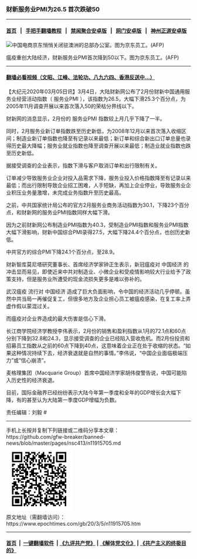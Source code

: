 ### 财新服务业PMI为26.5 首次跌破50
------------------------

#### [首页](https://github.com/gfw-breaker/banned-news/blob/master/README.md) &nbsp;&nbsp;|&nbsp;&nbsp; [手把手翻墙教程](https://github.com/gfw-breaker/guides/wiki) &nbsp;&nbsp;|&nbsp;&nbsp; [禁闻聚合安卓版](https://github.com/gfw-breaker/bn-android) &nbsp;&nbsp;|&nbsp;&nbsp; [网门安卓版](https://github.com/oGate2/oGate) &nbsp;&nbsp;|&nbsp;&nbsp; [神州正道安卓版](https://github.com/SzzdOgate/update) 



<div><img alt="中国电商京东悄悄关闭驻澳洲的总部办公室。图为京东员工。(AFP)" class="aligncenter wp-post-image" src="https://i.epochtimes.com/assets/uploads/2019/04/4d2b1951b54be1af73f63261ea66f17a-600x400.jpg"/>
<div class="red16 caption">
 <p>
  瘟疫重创大陆经济，财新服务业PMI首次降到50以下。图为京东员工。(AFP)
 </p>
</div>
</div><hr/>

#### [翻墙必看视频（文昭、江峰、法轮功、八九六四、香港反送中...）](https://github.com/gfw-breaker/banned-news/blob/master/pages/link3.md)

<div><p>
 【大纪元2020年03月05日讯】3月4日，大陆财新网公布了2月份财新中国通用服务业经营活动指数（
 <ok href="https://www.epochtimes.com/gb/tag/%E6%9C%8D%E5%8A%A1%E4%B8%9Apmi.html">
  服务业PMI
 </ok>
 ），该指数为26.5，大幅下滑25.3个百分点，为2005年11月调查开展以来首次落入50的荣枯分界线以下。
</p>
<p>
 财新网的消息显示，2月份的
 <ok href="https://www.epochtimes.com/gb/tag/%E6%9C%8D%E5%8A%A1%E4%B8%9Apmi.html">
  服务业PMI
 </ok>
 指数较上月几乎下降了一半。
</p>
<p>
 同时，2月服务业新订单指数跌至历史新低，为2008年12月以来首次落入收缩区间；制造业新订单指数也降至有记录以来最低；新订单和综合新出口订单总量也录得历史最大降幅；服务业就业指数也降至调查开展以来最低；制造业就业指数也跌至历史新低。
</p>
<p>
 据接受调查的企业表示，指数下滑与客户取消订单和出行限制有关。
</p>
<p>
 订单减少导致服务业企业对投入品需求下降，服务业投入价格指数降至有记录以来最低；而出行限制导致企业招工困难，人手短缺，再加上企业停业，导致服务业企业积压业务量激增，未完成业务指数升至历史最高。
</p>
<p>
 之前，中共国家统计局公布的官方2月服务业商务活动指数为30.1，下降23个百分点，和财新网的服务业PMI指数同样大幅下滑。
</p>
<p>
 因为之前财新网公布制造业PMI指数为40.3，受制造业PMI指数和服务业PMI指数大幅下滑影响，财新中国综合PMI录得27.5，大幅下降24.4个百分点，也创历史新低。
</p>
<p>
 中共官方的综合PMI下降24.1个百分点，至28.9。
</p>
<p>
 财新智库莫尼塔研究董事长、首席经济学家钟正生表示，新冠瘟疫对
 <ok href="https://www.epochtimes.com/gb/tag/%E4%B8%AD%E5%9B%BD%E7%BB%8F%E6%B5%8E.html">
  中国经济
 </ok>
 的冲击显而易见，即使近来中共对制造业、小微企业和受疫情影响较大行业给予了政策支持，但是服务业所遭受的现金流损失更多是难以弥补的。
</p>
<p>
 <ok href="https://www.epochtimes.com/gb/tag/%E6%AD%A6%E6%B1%89%E7%98%9F%E7%96%AB.html">
  武汉瘟疫
 </ok>
 流行对
 <ok href="https://www.epochtimes.com/gb/tag/%E4%B8%AD%E5%9B%BD%E7%BB%8F%E6%B5%8E.html">
  中国经济
 </ok>
 造成了巨大负面影响，令中国的经济活动几乎停顿。虽然中共当局一再催促复工，但很多地方及企业担心员工被瘟疫感染，在复工率上弄虚作假以蒙混过关。
</p>
<p>
 而瘟疫对企业界造成的最大伤害是信心下滑。
</p>
<p>
 长江商学院经济学教授李伟表示，2月份的销售和盈利指数从1月的72.1点和60点分别下降到32.8和24.3，显示接受调查的企业已经陷入营收危机。而2月份投资和招募员工指数从之前的60点下降到40点，这意味着企业正在处于收缩的状态。“如果这种情况持续下去，经济衰退就是自然的事情。”李伟说，“中国企业面临极端压力”或“信心崩溃”。
</p>
<p>
 麦格理集团（Macquarie Group）首席中国经济学家胡伟俊警告说，中国可能陷入历史性的经济衰退。
</p>
<p>
 目前，国际金融界已经纷纷表示大陆今年第一季度和全年的GDP增长会大幅下降，有的甚至认为大陆第一季度GDP增幅为负数。
</p>
<p>
 责任编辑：刘毅 #
</p>
</div>
<hr/>
手机上长按并复制下列链接或二维码分享本文章：<br/>
https://github.com/gfw-breaker/banned-news/blob/master/pages/nsc413/n11915705.md <br/>
<a href='https://github.com/gfw-breaker/banned-news/blob/master/pages/nsc413/n11915705.md'><img src='https://github.com/gfw-breaker/banned-news/blob/master/pages/nsc413/n11915705.md.png'/></a> <br/>
原文地址（需翻墙访问）：https://www.epochtimes.com/gb/20/3/5/n11915705.htm


------------------------
#### [首页](https://github.com/gfw-breaker/banned-news/blob/master/README.md) &nbsp;|&nbsp; [一键翻墙软件](https://github.com/gfw-breaker/nogfw/blob/master/README.md) &nbsp;| [《九评共产党》](https://github.com/gfw-breaker/9ping.md/blob/master/README.md#九评之一评共产党是什么) | [《解体党文化》](https://github.com/gfw-breaker/jtdwh.md/blob/master/README.md) | [《共产主义的终极目的》](https://github.com/gfw-breaker/gczydzjmd.md/blob/master/README.md)


<img src='http://gfw-breaker.win/banned-news/pages/nsc413/n11915705.md' width='0px' height='0px'/>